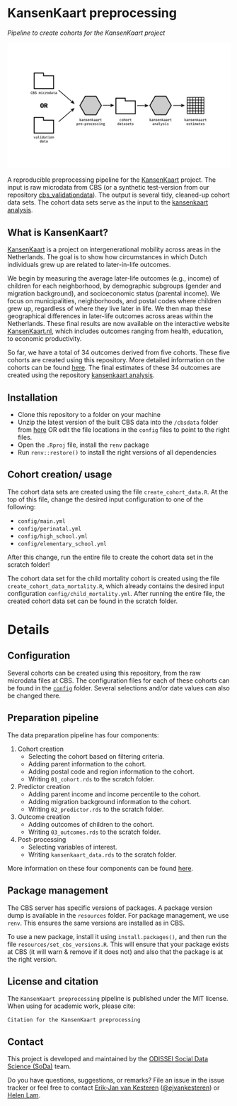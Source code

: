 # KansenKaart preprocessing
*Pipeline to create cohorts for the KansenKaart project*

![pipeline.png](pipeline.png)

A reproducible preprocessing pipeline for the [KansenKaart]( https://kansenkaart.nl/) project. The input is raw microdata from CBS (or a synthetic test-version from our repository [cbs_validationdata](https://github.com/sodascience/cbs_validationdata)). The output is several tidy, cleaned-up cohort data sets. The cohort data sets serve as the input to the [kansenkaart analysis](https://github.com/sodascience/kansenkaart_analysis).

## What is KansenKaart?
[KansenKaart]( https://kansenkaart.nl/) is a project on intergenerational mobility across areas in the Netherlands. The goal is to show how circumstances in which Dutch individuals grew up are related to later-in-life outcomes. 

We begin by measuring the average later-life outcomes (e.g., income) of children for each neighborhood, by demographic subgroups (gender and migration background), and socioeconomic status (parental income). We focus on municipalities, neighborhoods, and postal codes where children grew up, regardless of where they live later in life. We then map these geographical differences in later-life outcomes across areas within the Netherlands. These final results are now available on the interactive website [KansenKaart.nl](https://kansenkaart.nl/), which includes outcomes ranging from health, education, to economic productivity. 

So far, we have a total of 34 outcomes derived from five cohorts. These five cohorts are created using this repository. More detailed information on the cohorts can be found [here](https://github.com/sodascience/kansenkaart_preprocessing/blob/cbs_updated/COHORTS.md). The final estimates of these 34 outcomes are created using the repository [kansenkaart analysis](https://github.com/sodascience/kansenkaart_analysis).

## Installation
- Clone this repository to a folder on your machine
- Unzip the latest version of the built CBS data into the `/cbsdata` folder from [here](https://github.com/sodascience/cbs_validationdata/releases) OR edit the file locations in the `config` files to point to the right files.
- Open the `.Rproj` file, install the `renv` package
- Run `renv::restore()` to install the right versions of all dependencies

## Cohort creation/ usage
The cohort data sets are created using the file `create_cohort_data.R`. At the top of this file, change the desired input configuration to one of the following:
- `config/main.yml`
- `config/perinatal.yml`
- `config/high_school.yml`
- `config/elementary_school.yml`

After this change, run the entire file to create the cohort data set in the scratch folder!

The cohort data set for the child mortality cohort is created using the file `create_cohort_data_mortality.R`, which already contains the desired input configuration `config/child_mortality.yml`. After running the entire file, the created cohort data set can be found in the scratch folder. 


# Details

## Configuration
Several cohorts can be created using this repository, from the raw microdata files at CBS. The configuration files for each of these cohorts can be found in the [`config`](./config) folder. Several selections and/or date values can also be changed there.

## Preparation pipeline
The data preparation pipeline has four components:

1. Cohort creation
    - Selecting the cohort based on filtering criteria. 
    - Adding parent information to the cohort.
    - Adding postal code and region information to the cohort.
    - Writing `01_cohort.rds` to the scratch folder.
2. Predictor creation
    - Adding parent income and income percentile to the cohort.
    - Adding migration background information to the cohort.
    - Writing `02_predictor.rds` to the scratch folder.
3. Outcome creation
    - Adding outcomes of children to the cohort.
    - Writing `03_outcomes.rds` to the scratch folder.
4. Post-processing
    - Selecting variables of interest.
    - Writing `kansenkaart_data.rds` to the scratch folder.

More information on these four components can be found [here]( https://github.com/sodascience/kansenkaart_preprocessing/blob/cbs_updated/COMPONENTS.md).

## Package management
The CBS server has specific versions of packages. A package version dump is available in the `resources` folder. For package management, we use `renv`. This ensures the same versions are installed as in CBS.

To use a new package, install it using `install.packages()`, and then run the file `resources/set_cbs_versions.R`. This will ensure that your package exists at CBS (it will warn & remove if it does not) and also that the package is at the right version.

## License and citation

The `KansenKaart preprocessing` pipeline is published under the MIT license. When using for academic work, please cite:

```
Citation for the KansenKaart preprocessing
```

## Contact
This project is developed and maintained by the [ODISSEI Social Data Science
(SoDa)](https://odissei-data.nl/nl/soda/) team.

Do you have questions, suggestions, or remarks? File an issue in the issue
tracker or feel free to contact [Erik-Jan van
Kesteren](https://github.com/vankesteren)
([@ejvankesteren](https://twitter.com/ejvankesteren)) or [Helen Lam](https://github.com/Helenlam20).
